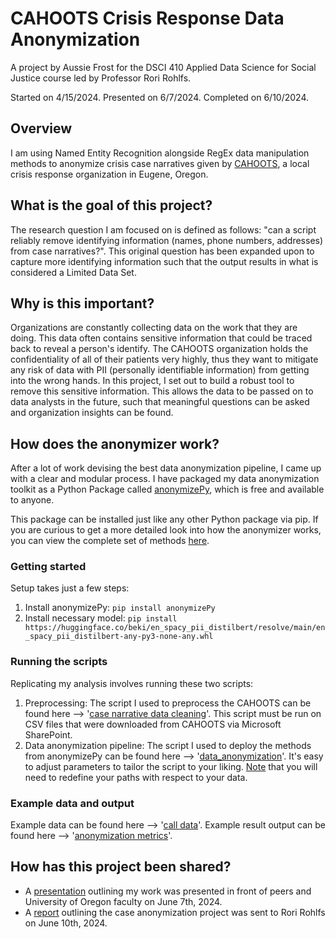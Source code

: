 # CAHOOTS Crisis Response Data Anonymization

A project by Aussie Frost for the DSCI 410 Applied Data Science for Social Justice course led by Professor Rori Rohlfs.  

Started on 4/15/2024. Presented on 6/7/2024. Completed on 6/10/2024.

## Overview
I am using Named Entity Recognition alongside RegEx data manipulation methods to anonymize crisis case narratives given by [CAHOOTS](https://whitebirdclinic.org/cahoots/), a local crisis response organization in Eugene, Oregon.

## What is the goal of this project?
The research question I am focused on is defined as follows: "can a script reliably remove identifying information (names, phone numbers, addresses) from case narratives?". This original question has been expanded upon to capture more identifying information such that the output results in what is considered a Limited Data Set.

## Why is this important?
Organizations are constantly collecting data on the work that they are doing. This data often contains sensitive information that could be traced back to reveal a person's identify. The CAHOOTS organization holds the confidentiality of all of their patients very highly, thus they want to mitigate any risk of data with PII (personally identifiable information) from getting into the wrong hands. In this project, I set out to build a robust tool to remove this sensitive information. This allows the data to be passed on to data analysts in the future, such that meaningful questions can be asked and organization insights can be found.

## How does the anonymizer work?
After a lot of work devising the best data anonymization pipeline, I came up with a clear and modular process. I have packaged my  data anonymization toolkit as a Python Package called [anonymizePy](https://pypi.org/project/anonymizePy/), which is free and available to anyone. 

This package can be installed just like any other Python package via pip. If you are curious to get a more detailed look into how the anonymizer works, you can view the complete set of methods [here](https://github.com/ausdfrost/anonymizePy/blob/main/anonymizePy/data_anonymization_toolkit.py).

### Getting started
Setup takes just a few steps:

1. Install anonymizePy: `pip install anonymizePy`
2. Install necessary model: `pip install https://huggingface.co/beki/en_spacy_pii_distilbert/resolve/main/en_spacy_pii_distilbert-any-py3-none-any.whl`

### Running the scripts
Replicating my analysis involves running these two scripts:

1. Preprocessing: The script I used to preprocess the CAHOOTS can be found here --> '[case narrative data cleaning](call_data_cleaning.py)'. This script must be run on CSV files that were downloaded from CAHOOTS via Microsoft SharePoint.
2. Data anonymization pipeline: The script I used to deploy the methods from anonymizePy can be found here --> '[data_anonymization](data_anonymization.py)'. It's easy to adjust parameters to tailor the script to your liking. <ins>Note</ins> that you will need to redefine your paths with respect to your data.

### Example data and output
Example data can be found here --> '[call data](call_data.csv)'. Example result output can be found here --> '[anonymization metrics](anonymization_metrics.log)'.

## How has this project been shared?
- A [presentation](presentation.pdf) outlining my work was presented in front of peers and University of Oregon faculty on June 7th, 2024.
- A [report](project-report.pdf) outlining the case anonymization project was sent to Rori Rohlfs on June 10th, 2024.
